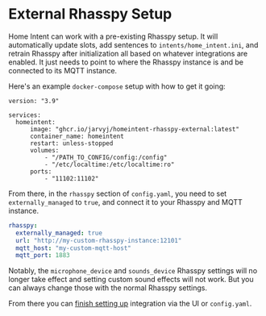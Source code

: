 # External Rhasspy Setup

Home Intent can work with a pre-existing Rhasspy setup. It will automatically update slots, add sentences to `intents/home_intent.ini`, and retrain Rhasspy after initialization all based on whatever integrations are enabled. It just needs to point to where the Rhasspy instance is and be connected to its MQTT instance.

Here's an example `docker-compose` setup with how to get it going:

```docker-compose
version: "3.9"

services:
  homeintent:
      image: "ghcr.io/jarvyj/homeintent-rhasspy-external:latest"
      container_name: homeintent
      restart: unless-stopped
      volumes:
          - "/PATH_TO_CONFIG/config:/config"
          - "/etc/localtime:/etc/localtime:ro"
      ports:
          - "11102:11102"
```

From there, in the `rhasspy` section of `config.yaml`, you need to set `externally_managed` to `true`, and connect it to your Rhasspy and MQTT instance.

```yaml
rhasspy:
  externally_managed: true
  url: "http://my-custom-rhasspy-instance:12101"
  mqtt_host: "my-custom-mqtt-host"
  mqtt_port: 1883
```

Notably, the `microphone_device` and `sounds_device` Rhasspy settings will no longer take effect and setting custom sound effects will not work. But you can always change those with the normal Rhasspy settings.

From there you can [finish setting up](../installation.md#setup) integration via the UI or `config.yaml`.
